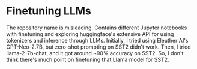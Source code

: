 # Finetuning LLMs

The repository name is misleading. Contains different Jupyter notebooks with finetuning and exploring huggingface's extensive API for using tokenizers and inference through LLMs. Initially, I tried using Eleuther AI's GPT-Neo-2.7B, but zero-shot prompting on SST2 didn't work. Then, I tried llama-2-7b-chat, and it got around ~90% accuracy on SST2. So, I don't think there's much point on finetuning that Llama model for SST2.
